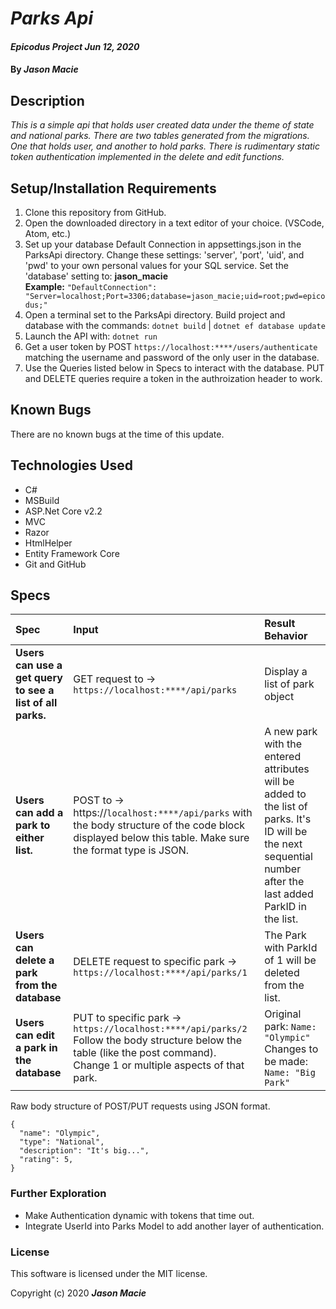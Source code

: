 # _Parks Api_

#### _Epicodus Project Jun 12, 2020_

#### By _**Jason Macie**_

## Description

_This is a simple api that holds user created data under the theme of state and national parks. There are two tables generated from the migrations. One that holds user, and another to hold parks. There is rudimentary static token authentication implemented in the delete and edit functions._

## Setup/Installation Requirements

1. Clone this repository from GitHub.
2. Open the downloaded directory in a text editor of your choice.
  (VSCode, Atom, etc.)
3. Set up your database Default Connection in appsettings.json in the ParksApi directory. Change these settings: 'server', 'port', 'uid', and 'pwd' to your own personal values for your SQL service. Set the 'database' setting to: **jason_macie**<br>
**Example:** `"DefaultConnection": "Server=localhost;Port=3306;database=jason_macie;uid=root;pwd=epicodus;"`
4. Open a terminal set to the ParksApi directory. Build project and database with the commands: `dotnet build` | `dotnet ef database update`
5. Launch the API with: `dotnet run`
6. Get a user token by POST `https://localhost:****/users/authenticate` matching the username and password of the only user in the database.
7. Use the Queries listed below in Specs to interact with the database. PUT and DELETE queries require a token in the authroization header to work.

## Known Bugs

There are no known bugs at the time of this update.

## Technologies Used

* C#
* MSBuild
* ASP.Net Core v2.2
* MVC
* Razor
* HtmlHelper
* Entity Framework Core
* Git and GitHub

## Specs

| Spec | Input | Result Behavior |
| :------------- | :------------- | :------------- |
| **Users can use a get query to see a list of all parks.** | GET request to -> `https://localhost:****/api/parks` | Display a list of park object |
| **Users can add a park to either list.** | POST to -> https://`localhost:****/api/parks` with the body structure of the code block displayed below this table. Make sure the format type is JSON. | A new park with the entered attributes will be added to the list of parks. It's ID will be the next sequential number after the last added ParkID in the list. |
| **Users can delete a park from the database** | DELETE request to specific park -> `https://localhost:****/api/parks/1` | The Park with ParkId of 1 will be deleted from the list. |
| **Users can edit a park in the database** | PUT to specific park -> `https://localhost:****/api/parks/2` Follow the body structure below the table (like the post command). Change 1 or multiple aspects of that park. | Original park: `Name: "Olympic"`<br> Changes to be made: `Name: "Big Park"`|

Raw body structure of POST/PUT requests using JSON format.
```
{
  "name": "Olympic",
  "type": "National",
  "description": "It's big...",
  "rating": 5,
}
```

### Further Exploration

* Make Authentication dynamic with tokens that time out.
* Integrate UserId into Parks Model to add another layer of authentication. 

### License

This software is licensed under the MIT license.

Copyright (c) 2020 **_Jason Macie_**